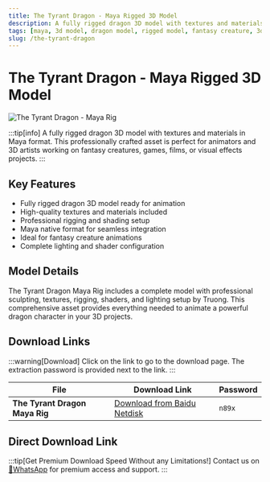 ```yaml
---
title: The Tyrant Dragon - Maya Rigged 3D Model
description: A fully rigged dragon 3D model with textures and materials in Maya format. Perfect for animators and 3D artists working on fantasy creatures.
tags: [maya, 3d model, dragon model, rigged model, fantasy creature, 3d animation, maya rig, textured model, 3d asset]
slug: /the-tyrant-dragon
---
```


<!--Above is frontmatter Part-generate depend on content meet Google Seo, you need to balance automation efficiency with Google’s core ranking factors—especially E-E-A-T (Experience, Expertise, Authoritativeness, Trustworthiness), -->

<!--First Part-This is Title -->
# The Tyrant Dragon - Maya Rigged 3D Model

<!--Second Part-This is First Banner -->
![The Tyrant Dragon - Maya Rig](https://www.gfxcamp.com/wp-content/uploads/2025/08/The-Tyrant-Dragon-Maya-Rig.jpg)

:::tip[info]
A fully rigged dragon 3D model with textures and materials in Maya format. This professionally crafted asset is perfect for animators and 3D artists working on fantasy creatures, games, films, or visual effects projects.
:::

## Key Features

- Fully rigged dragon 3D model ready for animation
- High-quality textures and materials included
- Professional rigging and shading setup
- Maya native format for seamless integration
- Ideal for fantasy creature animations
- Complete lighting and shader configuration

## Model Details

The Tyrant Dragon Maya Rig includes a complete model with professional sculpting, textures, rigging, shaders, and lighting setup by Truong. This comprehensive asset provides everything needed to animate a powerful dragon character in your 3D projects.

## Download Links
:::warning[Download]
Click on the link to go to the download page. The extraction password is provided next to the link.
:::

| File                       | Download Link                                                              | Password |
| -------------------------- | -------------------------------------------------------------------------- | -------- |
| **The Tyrant Dragon Maya Rig** | [Download from Baidu Netdisk](https://pan.baidu.com/s/1pNSqz5H6kHG8GMpZq5ajPg?pwd=n89x) | `n89x`   |

## Direct Download Link
:::tip[Get Premium Download Speed Without any Limitations!]
Contact us on [💬WhatsApp](https://wa.me/+8613237610083) for premium  access and support.
:::